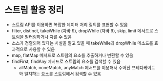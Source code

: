 # 스트림 활용 정리
- 스트림 API를 이용하면 복잡한 데이터 처리 질의를 표현할 수 있음
- filter, distinct, takeWhile (자바 9), dropWhile (자바 9), skip, limit 메서드로 스트림을 필터링하거나 자를 수 있음
- 소스가 정렬되어 있다는 사실을 알고 있을 때 takeWhile과 dropWhile 메소드를 효과적으로 사용할 수 있음
- map, flatMap 메서드로 스트림의 요소를 추출하거나 변환할 수 있음
- findFirst, findAny 메서드로 스트림의 요소를 검색할 수 있음
  - allMatch, noneMatch, anyMatch 메서드를 이용해서 주어진 프레디케이트와 일치하는 요소를 스트림에서 검색할 수 있음
